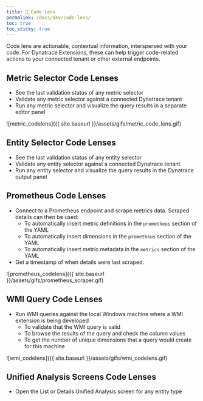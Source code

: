 ```yaml
---
title: 🔎 Code lens
permalink: /docs/dev/code-lens/
toc: true
toc_sticky: true
---
```


Code lens are actionable, contextual information, interspersed with your code.
For Dynatrace Extensions, these can help trigger code-related actions to your connected
tenant or other external endpoints.

## Metric Selector Code Lenses

- See the last validation status of any metric selector
- Validate any metric selector against a connected Dynatrace tenant
- Run any metric selector and visualize the query results in a separate editor panel

![metric_codelens]({{ site.baseurl }}/assets/gifs/metric_code_lens.gif)

## Entity Selector Code Lenses

- See the last validation status of any entity selector
- Validate any entity selector against a connected Dynatrace tenant
- Run any entity selector and visualize the query results in the Dynatrace output panel

## Prometheus Code Lenses

- Connect to a Prometheus endpoint and scrape metrics data. Scraped details can then be used:
  - To automatically insert metric definitions in the `prometheus` section of the YAML
  - To automatically insert dimensions in the `prometheus` section of the YAML
  - To automatically insert metric metadata in the `metrics` section of the YAML
- Get a timestamp of when details were last scraped.

![prometheus_codelens]({{ site.baseurl }}/assets/gifs/prometheus_scraper.gif)

## WMI Query Code Lenses

- Run WMI queries against the local Windows machine where a WMI extension is being developed
  - To validate that the WMI query is valid
  - To browse the results of the query and check the column values
  - To get the number of unique dimensions that a query would create for this machine

![wmi_codelens]({{ site.baseurl }}/assets/gifs/wmi_codelens.gif)

## Unified Analysis Screens Code Lenses

- Open the List or Details Unified Analysis screen for any entity type